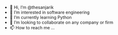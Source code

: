 - 👋 Hi, I’m @thesanjarik
- 👀 I’m interested in software engineering
- 🌱 I’m currently learning Python
- 💞️ I’m looking to collaborate on any company or firm
- 📫 How to reach me ...

<!---
thesanjarik/thesanjarik is a ✨ special ✨ repository because its `README.md` (this file) appears on your GitHub profile.
You can click the Preview link to take a look at your changes.
--->
